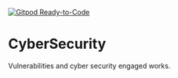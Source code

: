 [![Gitpod Ready-to-Code](https://img.shields.io/badge/Gitpod-Ready--to--Code-blue?logo=gitpod)](https://gitpod.io/#https://github.com/RegaipKURT/CyberSecurity) 

# CyberSecurity
Vulnerabilities and cyber security engaged works.
